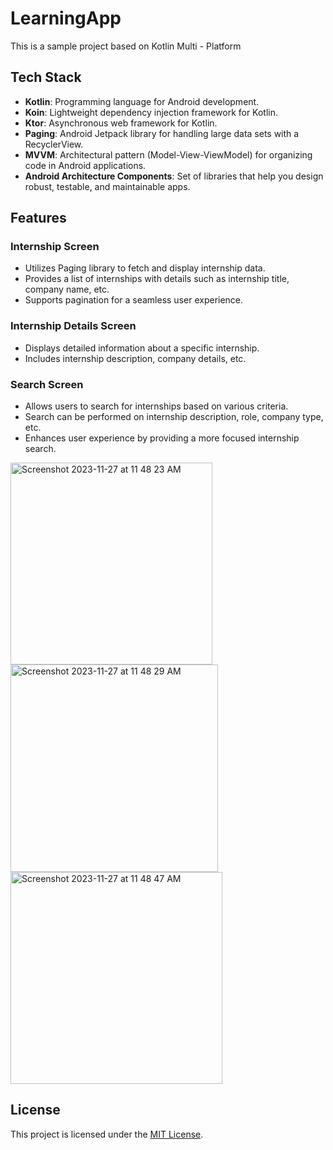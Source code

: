 # LearningApp

This is a sample project based on Kotlin Multi - Platform

## Tech Stack

- **Kotlin**: Programming language for Android development.
- **Koin**: Lightweight dependency injection framework for Kotlin.
- **Ktor**: Asynchronous web framework for Kotlin.
- **Paging**: Android Jetpack library for handling large data sets with a RecyclerView.
- **MVVM**: Architectural pattern (Model-View-ViewModel) for organizing code in Android applications.
- **Android Architecture Components**: Set of libraries that help you design robust, testable, and maintainable apps.


## Features

### Internship Screen

- Utilizes Paging library to fetch and display internship data.
- Provides a list of internships with details such as internship title, company name, etc.
- Supports pagination for a seamless user experience.

### Internship Details Screen

- Displays detailed information about a specific internship.
- Includes internship description, company details, etc.

### Search Screen

- Allows users to search for internships based on various criteria.
- Search can be performed on internship description, role, company type, etc.
- Enhances user experience by providing a more focused internship search.

<img width="323" alt="Screenshot 2023-11-27 at 11 48 23 AM" src="https://github.com/Pulkitjndl/LearningApp/assets/40516537/a38e18c0-3c81-4e85-b36f-5c2c3dcac8c0">
<img width="332" alt="Screenshot 2023-11-27 at 11 48 29 AM" src="https://github.com/Pulkitjndl/LearningApp/assets/40516537/f50bb0f0-d261-49f1-bc92-378e5c1e7bfe">
<img width="339" alt="Screenshot 2023-11-27 at 11 48 47 AM" src="https://github.com/Pulkitjndl/LearningApp/assets/40516537/86397f59-3434-4ef7-a586-7333aa2d39db">

## License

This project is licensed under the [MIT License](LICENSE).
